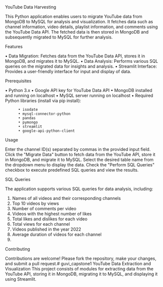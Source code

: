 YouTube Data Harvesting

This Python application enables users to migrate YouTube data from MongoDB to MySQL for analysis and visualization. 
It fetches data such as channel information, video details, playlist information, and comments using the YouTube Data API. 
The fetched data is then stored in MongoDB and subsequently migrated to MySQL for further analysis.

Features

•	Data Migration: Fetches data from the YouTube Data API, stores it in MongoDB, and migrates it to MySQL.
•	Data Analysis: Performs various SQL queries on the migrated data for insights and analysis.
•	Streamlit Interface: Provides a user-friendly interface for input and display of data.

Prerequisites

•	Python 3.x
•	Google API key for YouTube Data API
•	MongoDB installed and running on localhost
•	MySQL server running on localhost
•	Required Python libraries (install via pip install):

          •	isodate
          •	mysql-connector-python
          •	pandas
          •	pymongo
          •	streamlit
          •	google-api-python-client
          

Usage

Enter the channel ID(s) separated by commas in the provided input field.
Click the "Migrate Data" button to fetch data from the YouTube API, store it in MongoDB, and migrate it to MySQL.
Select the desired table name from the dropdown menu to display the data.
Check the "Perform SQL Queries" checkbox to execute predefined SQL queries and view the results.

SQL Queries

The application supports various SQL queries for data analysis, including:
  1.	Names of all videos and their corresponding channels
  2.	Top 10 videos by views
  3.	Number of comments per video
  4.	Videos with the highest number of likes
  5.	Total likes and dislikes for each video
  6.	Total views for each channel
  7.	Videos published in the year 2022
  8.	Average duration of videos for each channel
  9.	

Contributing

Contributions are welcome! Please fork the repository, make your changes, and submit a pull request.# guvi_capstone1
YouTube Data Extraction and Visualization
This project consists of modules for extracting data from the YouTube API, storing it in MongoDB, migrating it to MySQL, and displaying it using Streamlit.

